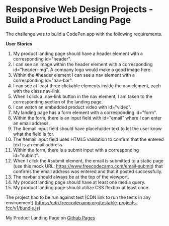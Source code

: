 # Responsive Web Design Projects - Build a Product Landing Page

The challenge was to build a CodePen app with the following requirements.

**User Stories**
1. My product landing page should have a header element with a corresponding id="header".
2. I can see an image within the header element with a corresponding id="header-img". A company logo would make a good image here.
3. Within the #header element I can see a nav element with a corresponding id="nav-bar".
4. I can see at least three clickable elements inside the nav element, each with the class nav-link.
5. When I click a .nav-link button in the nav element, I am taken to the corresponding section of the landing page.
6. I can watch an embedded product video with id="video".
7. My landing page has a form element with a corresponding id="form".
8. Within the form, there is an input field with id="email" where I can enter an email address.
9. The #email input field should have placeholder text to let the user know what the field is for.
10. The #email input field uses HTML5 validation to confirm that the entered text is an email address.
11. Within the form, there is a submit input with a corresponding id="submit".
12. When I click the #submit element, the email is submitted to a static page (use this mock URL: https://www.freecodecamp.com/email-submit) that confirms the email address was entered and that it posted successfully.
13. The navbar should always be at the top of the viewport.
14. My product landing page should have at least one media query.
15. My product landing page should utilize CSS flexbox at least once.

The project had to be run against test [CDN link to run the tests in any environment] (https://cdn.freecodecamp.org/testable-projects-fcc/v1/bundle.js)

My Product Landing Page on [Github Pages](https://ssrome.github.io/fcc_product_landing_page/)